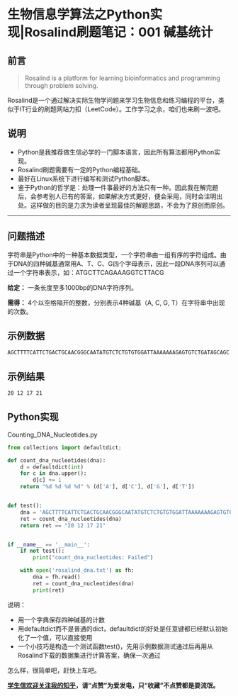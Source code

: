# 生物信息学算法之Python实现|Rosalind刷题笔记：001 碱基统计

## 前言

> Rosalind is a platform for learning bioinformatics and programming through problem solving.

Rosalind是一个通过解决实际生物学问题来学习生物信息和练习编程的平台，类似于IT行业的刷题网站力扣（LeetCode）。工作学习之余，咱们也来刷一波吧。

## 说明

* Python是我推荐做生信必学的一门脚本语言，因此所有算法都用Python实现。
* Rosalind刷题需要有一定的Python编程基础。
* 最好在Linux系统下进行编写和测试Python脚本。
* 鉴于Python的哲学是：处理一件事最好的方法只有一种。因此我在解完题后，会参考别人已有的答案，如果解决方式更好，便会采用，同时会注明出处。这样做的目的是力求为读者呈现最佳的解题思路，不会为了原创而原创。

---

## 问题描述

字符串是Python中的一种基本数据类型，一个字符串由一组有序的字符组成。由于DNA的四种碱基通常用A、T、C、G四个字母表示，因此一段DNA序列可以通过一个字符串表示，如：ATGCTTCAGAAAGGTCTTACG

**给定：** 一条长度至多1000bp的DNA字符序列。

**需得：** 4个以空格隔开的整数，分别表示4种碱基（A, C, G, T）在字符串中出现的次数。

## 示例数据

```bash
AGCTTTTCATTCTGACTGCAACGGGCAATATGTCTCTGTGTGGATTAAAAAAAGAGTGTCTGATAGCAGC
```

## 示例结果

```bash
20 12 17 21
```

## Python实现

Counting_DNA_Nucleotides.py

```python
from collections import defaultdict;

def count_dna_nucleotides(dna):
    d = defaultdict(int)
    for c in dna.upper():
        d[c] += 1
    return "%d %d %d %d" % (d['A'], d['C'], d['G'], d['T'])


def test():
    dna = 'AGCTTTTCATTCTGACTGCAACGGGCAATATGTCTCTGTGTGGATTAAAAAAAGAGTGTCTGATAGCAGC'
    ret = count_dna_nucleotides(dna)
    return ret == "20 12 17 21"


if __name__ == '__main__':
    if not test():
        print("count_dna_nucleotides: Failed")

    with open('rosalind_dna.txt') as fh:
        dna = fh.read()
        ret = count_dna_nucleotides(dna)
        print(ret)
```

说明：

* 用一个字典保存四种碱基的计数
* 用defaultdict而不是普通的dict，defaultdict的好处是任意键都已经默认初始化了一个值，可以直接使用
* 一个小技巧是构造一个测试函数test()，先用示例数据测试通过后再用从Rosalind下载的数据集进行计算答案，确保一次通过

怎么样，很简单吧，赶快上车吧。



**[学生信欢迎关注我的知乎](https://www.zhihu.com/people/jianzuoyi)，请“点赞”为爱发电，只“收藏”不点赞都是耍流氓。**

